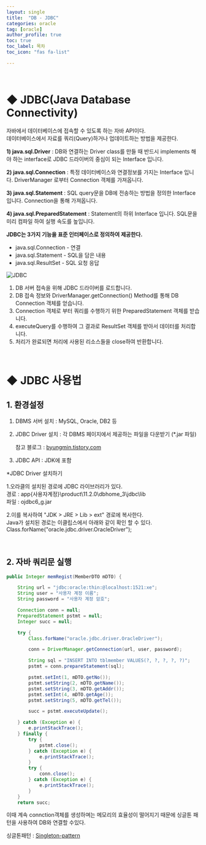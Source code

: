 ```yaml
---
layout: single
title:  "DB - JDBC"
categories: oracle
tag: [oracle]
author_profile: true
toc: true
toc_label: 목차
toc_icon: "fas fa-list"

---
```


<br>







# ◆ JDBC(Java Database Connectivity)

자바에서 데이터베이스에 접속할 수 있도록 하는 자바 API이다.<br>데이터베이스에서 자료를 쿼리(Query)하거나 업데이트하는 방법을 제공한다.

 

**1) java.sql.Driver** : DB와 연결하는 Driver class를 만들 때 반드시 implements 해야 하는 interface로 JDBC 드라이버의 중심이 되는 Interface 입니다.

 **2) java.sql.Connection** : 특정 데이터베이스와 연결정보를 가지는 Interface 입니다. DriverManager 로부터 Connection 객체를 가져옵니다.

 **3) java.sql.Statement** : SQL query문을 DB에 전송하는 방법을 정의한 Interface 입니다.  Connection을 통해 가져옵니다.

 **4) java.sql.PreparedStatement** :  Statement의 하위 Interface 입니다. SQL문을 미리 컴파일 하여 실행 속도를 높입니다.



**JDBC는 3가지 기능을 표준 인터페이스로 정의하여 제공한다.**

- java.sql.Connection - 연결
- java.sql.Statement - SQL을 담은 내용
- java.sql.ResultSet - SQL 요청 응답

![JDBC](https://github.com/pueser/pueser.github.io/assets/117990884/2be8150a-205f-4ec2-a301-fa2167043a51)


1. DB 서버 접속을 위해 JDBC 드라이버를 로드합니다.
2. DB 접속 정보와 DriverManager.getConnection() Method를 통해 DB Connection 객체를 얻습니다.
3. Connection 객체로 부터 쿼리를 수행하기 위한 PreparedStatement 객체를 받습니다.
4. executeQuery를 수행하여 그 결과로 ResultSet 객체를 받아서 데이터를 처리합니다.
5. 처리가 완료되면 처리에 사용된 리소스들을 close하여 반환합니다.

<br>







# ◆ JDBC 사용법



## 1. **환경설정**

1. DBMS 서버 설치 : MySQL, Oracle, DB2 등

2. JDBC Driver 설치 : 각 DBMS 페이지에서 제공하는 파일을 다운받기 (*.jar 파일)

   참고 블로그 : <a href="https://byungmin.tistory.com/16">byungmin.tistory.com</a>

3. JDBC API : JDK에 포함



*JDBC Driver 설치하기

1.오라클의 설치된 경로에 JDBC 라이브러리가 있다.<br/>경로 : app\{사용자계정}\product\11.2.0\dbhome_3\jdbc\lib<br/>파일 : ojdbc6_g.jar<br/>

2.이를 복사하여 "JDK > JRE > Lib > ext" 경로에 복사한다.<br/>Java가 설치된 경로는 이클립스에서 아래와 같이 확인 할 수 있다.<br/>Class.forName("oracle.jdbc.driver.OracleDriver");<br/>

<br>



## 2. 자바 쿼리문 실행


```java
public Integer memRegist(MemberDTO mDTO) {

    String url = "jdbc:oracle:thin:@localhost:1521:xe";
    String user = "사용자 계정 이름";
    String password = "사용자 계정 암호";

    Connection conn = null;
    PreparedStatement pstmt = null;
    Integer succ = null;

    try {
        Class.forName("oracle.jdbc.driver.OracleDriver");

        conn = DriverManager.getConnection(url, user, password);

        String sql = "INSERT INTO tblmember VALUES(?, ?, ?, ?, ?)";
        pstmt = conn.prepareStatement(sql);

        pstmt.setInt(1, mDTO.getNo());
        pstmt.setString(2, mDTO.getName());
        pstmt.setString(3, mDTO.getAddr());
        pstmt.setInt(4, mDTO.getAge());
        pstmt.setString(5, mDTO.getTel());

        succ = pstmt.executeUpdate();

    } catch (Exception e) {
        e.printStackTrace();
    } finally {
        try {
            pstmt.close();
        } catch (Exception e) {
            e.printStackTrace();
        }
        try {
            conn.close();
        } catch (Exception e) {
            e.printStackTrace();
        }
    }
    return succ;
```



이때 계속 connction객체를 생성하며는 메모리의 효율성이 떨어지기 때문에 싱글톤 패턴을 사용하여 DB와 연결할 수있다.

싱글톤패턴 : <a href="https://pueser.github.io/disgin/pattern/Disgin-pattern-Singleton-pattern/">Singleton-pattern</a>

